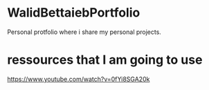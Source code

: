 # WalidBettaiebPortfolio
Personal protfolio where i share my personal projects. 
# ressources that I am going to use 
https://www.youtube.com/watch?v=0fYi8SGA20k